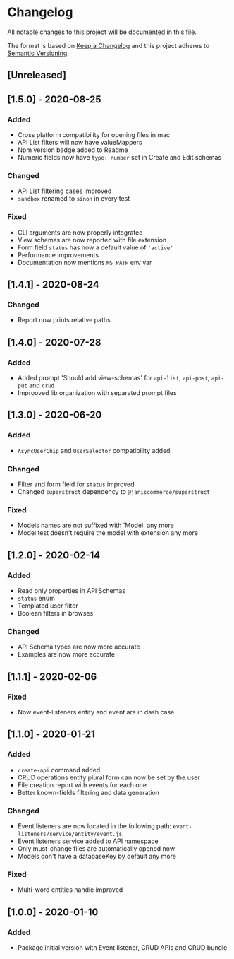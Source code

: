 # Changelog

All notable changes to this project will be documented in this file.

The format is based on [Keep a Changelog](http://keepachangelog.com/en/1.0.0/)
and this project adheres to [Semantic Versioning](http://semver.org/spec/v2.0.0.html).

## [Unreleased]

## [1.5.0] - 2020-08-25
### Added
- Cross platform compatibility for opening files in mac
- API List filters will now have valueMappers
- Npm version badge added to Readme
- Numeric fields now have `type: number` set in Create and Edit schemas

### Changed
- API List filtering cases improved
- `sandbox` renamed to `sinon` in every test

### Fixed
- CLI arguments are now properly integrated
- View schemas are now reported with file extension
- Form field `status` has now a default value of `'active'`
- Performance improvements
- Documentation now mentions `MS_PATH` env var

## [1.4.1] - 2020-08-24
### Changed
- Report now prints relative paths

## [1.4.0] - 2020-07-28
### Added
- Added prompt 'Should add view-schemas' for `api-list`, `api-post`, `api-put` and `crud`
- Improoved lib organization with separated prompt files

## [1.3.0] - 2020-06-20
### Added
- `AsyncUserChip` and `UserSelector` compatibility added

### Changed
- Filter and form field for `status` improved
- Changed `superstruct` dependency to `@janiscommerce/superstruct`

### Fixed
- Models names are not suffixed with 'Model' any more
- Model test doesn't require the model with extension any more

## [1.2.0] - 2020-02-14
### Added
- Read only properties in API Schemas
- `status` enum
- Templated user filter
- Boolean filters in browses

### Changed
- API Schema types are now more accurate
- Examples are now more accurate

## [1.1.1] - 2020-02-06
### Fixed
- Now event-listeners entity and event are in dash case

## [1.1.0] - 2020-01-21
### Added
- `create-api` command added
- CRUD operations entity plural form can now be set by the user
- File creation report with events for each one
- Better known-fields filtering and data generation

### Changed
- Event listeners are now located in the following path: `event-listeners/service/entity/event.js`.
- Event listeners service added to API namespace
- Only must-change files are automatically opened now
- Models don't have a databaseKey by default any more

### Fixed
- Multi-word entities handle improved

## [1.0.0] - 2020-01-10
### Added
- Package initial version with Event listener, CRUD APIs and CRUD bundle
